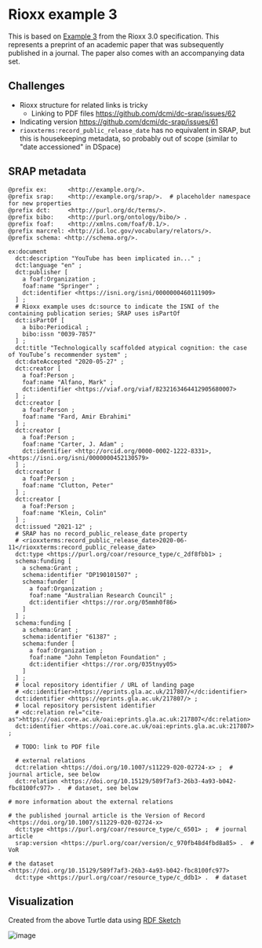 # Rioxx example 3

This is based on [Example 3](https://www.rioxx.net/profiles/v3-0-final/#heading3) from the Rioxx 3.0 specification. This represents a preprint of an academic paper that was subsequently published in a journal. The paper also comes with an accompanying data set.

## Challenges

* Rioxx structure for related links is tricky
  * Linking to PDF files https://github.com/dcmi/dc-srap/issues/62
* Indicating version https://github.com/dcmi/dc-srap/issues/61
* `rioxxterms:record_public_release_date` has no equivalent in SRAP, but this is housekeeping metadata, so probably out of scope (similar to "date accessioned" in DSpace)

## SRAP metadata

```
@prefix ex:      <http://example.org/>.
@prefix srap:    <http://example.org/srap/>.  # placeholder namespace for new properties
@prefix dct:     <http://purl.org/dc/terms/>.
@prefix bibo:    <http://purl.org/ontology/bibo/> .
@prefix foaf:    <http://xmlns.com/foaf/0.1/>.
@prefix marcrel: <http://id.loc.gov/vocabulary/relators/>.
@prefix schema: <http://schema.org/>.

ex:document
  dct:description "YouTube has been implicated in..." ;
  dct:language "en" ;
  dct:publisher [
    a foaf:Organization ;
    foaf:name "Springer" ;
    dct:identifier <https://isni.org/isni/0000000460111909>
  ] ;
  # Rioxx example uses dc:source to indicate the ISNI of the containing publication series; SRAP uses isPartOf
  dct:isPartOf [
    a bibo:Periodical ;
    bibo:issn "0039-7857"
  ] ;
  dct:title "Technologically scaffolded atypical cognition: the case of YouTube’s recommender system" ;
  dct:dateAccepted "2020-05-27" ;
  dct:creator [
    a foaf:Person ;
    foaf:name "Alfano, Mark" ;
    dct:identifier <https://viaf.org/viaf/8232163464412905680007>
  ] ;
  dct:creator [
    a foaf:Person ;
    foaf:name "Fard, Amir Ebrahimi"
  ] ;
  dct:creator [
    a foaf:Person ;
    foaf:name "Carter, J. Adam" ;
    dct:identifier <http://orcid.org/0000-0002-1222-8331>, <https://isni.org/isni/0000000452130579>
  ] ;
  dct:creator [
    a foaf:Person ;
    foaf:name "Clutton, Peter"
  ] ;
  dct:creator [
    a foaf:Person ;
    foaf:name "Klein, Colin"
  ] ;
  dct:issued "2021-12" ;
  # SRAP has no record_public_release_date property
  # <rioxxterms:record_public_release_date>2020-06-11</rioxxterms:record_public_release_date>
  dct:type <https://purl.org/coar/resource_type/c_2df8fbb1> ;
  schema:funding [
    a schema:Grant ;
    schema:identifier "DP190101507" ;
    schema:funder [
      a foaf:Organization ;
      foaf:name "Australian Research Council" ;
      dct:identifier <https://ror.org/05mmh0f86>
    ]
  ] ;
  schema:funding [
    a schema:Grant ;
    schema:identifier "61387" ;
    schema:funder [
      a foaf:Organization ;
      foaf:name "John Templeton Foundation" ;
      dct:identifier <https://ror.org/035tnyy05>
    ]
  ] ;
  # local repository identifier / URL of landing page
  # <dc:identifier>https://eprints.gla.ac.uk/217807/</dc:identifier>
  dct:identifier <https://eprints.gla.ac.uk/217807/> ;
  # local repository persistent identifier
  # <dc:relation rel="cite-as">https://oai.core.ac.uk/oai:eprints.gla.ac.uk:217807</dc:relation>
  dct:identifier <https://oai.core.ac.uk/oai:eprints.gla.ac.uk:217807> ;

  # TODO: link to PDF file

  # external relations
  dct:relation <https://doi.org/10.1007/s11229-020-02724-x> ;  # journal article, see below
  dct:relation <https://doi.org/10.15129/589f7af3-26b3-4a93-b042-fbc8100fc977> .  # dataset, see below

# more information about the external relations

# the published journal article is the Version of Record
<https://doi.org/10.1007/s11229-020-02724-x>
  dct:type <https://purl.org/coar/resource_type/c_6501> ;  # journal article
  srap:version <https://purl.org/coar/version/c_970fb48d4fbd8a85> .  # VoR

# the dataset
<https://doi.org/10.15129/589f7af3-26b3-4a93-b042-fbc8100fc977>
  dct:type <https://purl.org/coar/resource_type/c_ddb1> .  # dataset

```

## Visualization

Created from the above Turtle data using [RDF Sketch](https://sketch.zazuko.com/)

![image](https://github.com/user-attachments/assets/a91b8f50-5128-4c11-bb1e-f26cbbe2d40b)


